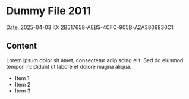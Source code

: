 # Dummy File 2011

Date: 2025-04-03
ID: 2B517658-AEB5-4CFC-905B-A2A3806830C1

## Content

Lorem ipsum dolor sit amet, consectetur adipiscing elit.
Sed do eiusmod tempor incididunt ut labore et dolore magna aliqua.

* Item 1
* Item 2
* Item 3
